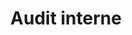 ---
title: Audit interne
longTitle: 'Audit interne'
tags:
- gccommon
french:
- "[[Internal audits]]"
---